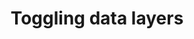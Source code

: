 ---
title: Toggling data layers
order: 2
published: True
categories: [tutorials]
video: "ovgzbSaswzY"
description: "Lorem ipsum dolor sit amet, consectetur adipisicing elit, sed do eiusmod tempor incididunt ut labore et dolore magna aliqua. Ut enim ad minim veniam"
---